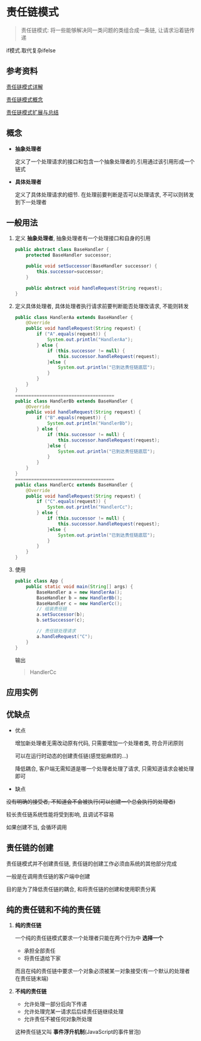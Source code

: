 # 责任链模式

>   责任链模式: 将一些能够解决同一类问题的类组合成一条链, 让请求沿着链传递

if模式.取代复杂ifelse



## 参考资料

[责任链模式详解](https://www.jianshu.com/p/75946acd80e3)

[责任链模式概念](https://blog.csdn.net/LoveLion/article/details/7420893)

[责任链模式扩展与总结](https://blog.csdn.net/LoveLion/article/details/7420902)



## 概念

*   **抽象处理者**

    定义了一个处理请求的接口和包含一个抽象处理者的.引用通过该引用形成一个链式

*   **具体处理者**

    定义了具体处理请求的细节. 在处理前要判断是否可以处理请求, 不可以则转发到下一处理者



## 一般用法

1.  定义 **抽象处理者**, 抽象处理者有一个处理接口和自身的引用

    ```java
    public abstract class BaseHandler {
        protected BaseHandler successor;
    
        public void setSuccessor(BaseHandler successor) {
            this.successor=successor;
        }
    
        public abstract void handleRequest(String request);
    }
    ```

    

2.  定义具体处理者, 具体处理者执行请求前要判断能否处理改请求, 不能则转发

    ```java
    public class HandlerAa extends BaseHandler {
        @Override
        public void handleRequest(String request) {
            if ("A".equals(request)) {
                System.out.println("HandlerAa");
            } else {
                if (this.successor != null) {
                    this.successor.handleRequest(request);
                }else {
                    System.out.println("已到达责任链底层");
                }
            }
        }
    }
    =====================================
    public class HandlerBb extends BaseHandler {
        @Override
        public void handleRequest(String request) {
            if ("B".equals(request)) {
                System.out.println("HandlerBb");
            } else {
                if (this.successor != null) {
                    this.successor.handleRequest(request);
                }else {
                    System.out.println("已到达责任链底层");
                }
            }
        }
    }
    =====================================
    public class HandlerCc extends BaseHandler {
        @Override
        public void handleRequest(String request) {
            if ("C".equals(request)) {
                System.out.println("HandlerCc");
            } else {
                if (this.successor != null) {
                    this.successor.handleRequest(request);
                }else {
                    System.out.println("已到达责任链底层");
                }
            }
        }
    }
    ```

3.  使用

    ```java
    public class App {
        public static void main(String[] args) {
            BaseHandler a = new HandlerAa();
            BaseHandler b = new HandlerBb();
            BaseHandler c = new HandlerCc();
    		// 组装责任链
            a.setSuccessor(b);
            b.setSuccessor(c);
    
    		// 责任链处理请求
            a.handleRequest("C");
        }
    }
    ```

    输出

    >   HandlerCc



## 应用实例





## 优缺点

*   优点

    增加新处理者无需改动原有代码, 只需要增加一个处理者类, 符合开闭原则

    可以在运行时动态的创建责任链(感觉挺麻烦的...)

    降低耦合, 客户端无需知道是哪一个处理者处理了请求, 只需知道请求会被处理即可

*   缺点

  ~~没有明确的接受者, 不知道会不会被执行(可以创建一个总会执行的处理者)~~
  
  较长责任链系统性能将受到影响, 且调试不容易
  
  如果创建不当, 会循环调用



## 责任链的创建

责任链模式并不创建责任链, 责任链的创建工作必须由系统的其他部分完成

一般是在调用责任链的客户端中创建

目的是为了降低责任链的耦合, 和将责任链的创建和使用职责分离



## 纯的责任链和不纯的责任链

1.  **纯的责任链**

    一个纯的责任链模式要求一个处理者只能在两个行为中 **选择一个**

    *   承担全部责任
    *   将责任退给下家

    而且在纯的责任链中要求一个对象必须被某一对象接受(有一个默认的处理者在责任链末端)

2.  **不纯的责任链**

    *   允许处理一部分后向下传递
    *   允许处理完某一请求后后续责任链继续处理
    *   允许责任不被任何对象所处理

    这种责任链又叫 **事件浮升机制**(JavaScript的事件冒泡) 